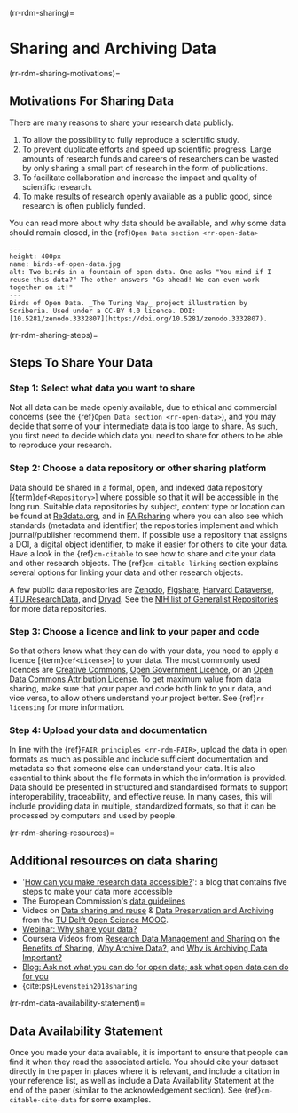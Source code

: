 (rr-rdm-sharing)=
# Sharing and Archiving Data

(rr-rdm-sharing-motivations)=
##  Motivations For Sharing Data
There are many reasons to share your research data publicly.

1. To allow the possibility to fully reproduce a scientific study.
2. To prevent duplicate efforts and speed up scientific progress.
Large amounts of research funds and careers of researchers can be wasted by only sharing a small part of research in the form of publications.
3. To facilitate collaboration and increase the impact and quality of scientific research.
4. To make results of research openly available as a public good, since research is often publicly funded.

You can read more about why data should be available, and why some data should remain closed, in the {ref}`Open Data section <rr-open-data>`

```{figure} ../../figures/birds-of-open-data.*
---
height: 400px
name: birds-of-open-data.jpg
alt: Two birds in a fountain of open data. One asks "You mind if I reuse this data?" The other answers "Go ahead! We can even work together on it!"
---
Birds of Open Data. _The Turing Way_ project illustration by Scriberia. Used under a CC-BY 4.0 licence. DOI: [10.5281/zenodo.3332807](https://doi.org/10.5281/zenodo.3332807).
```

(rr-rdm-sharing-steps)=
## Steps To Share Your Data

### Step 1: Select what data you want to share

Not all data can be made openly available, due to ethical and commercial concerns (see the {ref}`Open Data section <rr-open-data>`), and you may decide that some of your intermediate data is too large to share.
As such, you first need to decide which data you need to share for others to be able to reproduce your research.

### Step 2: Choose a data repository or other sharing platform

Data should be shared in a formal, open, and indexed data repository [{term}`def<Repository>`] where possible so that it will be accessible in the long run.
Suitable data repositories by subject, content type or location can be found at [Re3data.org](https://www.re3data.org/), and in [FAIRsharing](https://fairsharing.org/databases) where you can also see which standards (metadata and identifier) the repositories implement and which journal/publisher recommend them.
If possible use a repository that assigns a DOI, a digital object identifier, to make it easier for others to cite your data. Have a look in the {ref}`cm-citable` to see how to share and cite your data and other research objects. The {ref}`cm-citable-linking` section explains several options for linking your data and other research objects.

A few public data repositories are [Zenodo](https://zenodo.org/), [Figshare](https://figshare.com/), [Harvard Dataverse](https://dataverse.harvard.edu/), [4TU.ResearchData](https://data.4tu.nl/info/en), and [Dryad](https://datadryad.org/). 
See the [NIH list of Generalist Repositories](https://sharing.nih.gov/data-management-and-sharing-policy/sharing-scientific-data/generalist-repositories) for more data repositories.

### Step 3: Choose a licence and link to your paper and code

So that others know what they can do with your data, you need to apply a licence [{term}`def<License>`] to your data.
The most commonly used licences are [Creative Commons](https://creativecommons.org/choose/), [Open Government Licence](http://www.nationalarchives.gov.uk/doc/open-government-licence/version/3/), or an [Open Data Commons Attribution License](https://opendatacommons.org/licenses/by/index.html).
To get maximum value from data sharing, make sure that your paper and code both link to your data, and vice versa, to allow others understand your project better.
See {ref}`rr-licensing` for more information. 

### Step 4: Upload your data and documentation

In line with the {ref}`FAIR principles <rr-rdm-FAIR>`, upload the data in open formats as much as possible and include sufficient documentation and metadata so that someone else can understand your data.
It is also essential to think about the file formats in which the information is provided.
Data should be presented in structured and standardised formats to support interoperability, traceability, and effective reuse.
In many cases, this will include providing data in multiple, standardized formats, so that it can be processed by computers and used by people.

(rr-rdm-sharing-resources)=
## Additional resources on data sharing
* '[How can you make research data accessible?](https://www.software.ac.uk/how-can-you-make-research-data-accessible)': a blog that contains five steps to make your data more accessible
* The European Commission's [data guidelines](https://open-research-europe.ec.europa.eu/for-authors/data-guidelines)
* Videos on [Data sharing and reuse](https://www.youtube.com/watch?v=4igGBCggU0Y) & [Data Preservation and Archiving](https://www.youtube.com/watch?v=J76yTp8XE-0) from the [TU Delft Open Science MOOC](https://online-learning.tudelft.nl/courses/open-science-sharing-your-research-with-the-world/).
* [Webinar: Why share your data?](https://www.ebi.ac.uk/training/online/courses/bringing-data-life-data-management-biomolecular-sciences/why-share-your-data/)
* Coursera Videos from [Research Data Management and Sharing](https://www.coursera.org/learn/data-management) on the [Benefits of Sharing](https://www.coursera.org/lecture/data-management/benefits-of-sharing-IPZ0h), [Why Archive Data?](https://www.coursera.org/lecture/data-management/why-archive-data-lcQ2m), and [Why is Archiving Data Important?](https://www.coursera.org/lecture/data-management/why-is-archiving-data-important-04Gji)
* [Blog: Ask not what you can do for open data; ask what open data can do for you](http://blogs.nature.com/naturejobs/2017/06/19/ask-not-what-you-can-do-for-open-data-ask-what-open-data-can-do-for-you/)
* {cite:ps}`Levenstein2018sharing`

(rr-rdm-data-availability-statement)=
## Data Availability Statement
Once you made your data available, it is important to ensure that people can find it when they read the associated article.
You should cite your dataset directly in the paper in places where it is relevant, and include a citation in your reference list, as well as include a Data Availability Statement at the end of the paper (similar to the acknowledgement section).
See {ref}`cm-citable-cite-data` for some examples.

